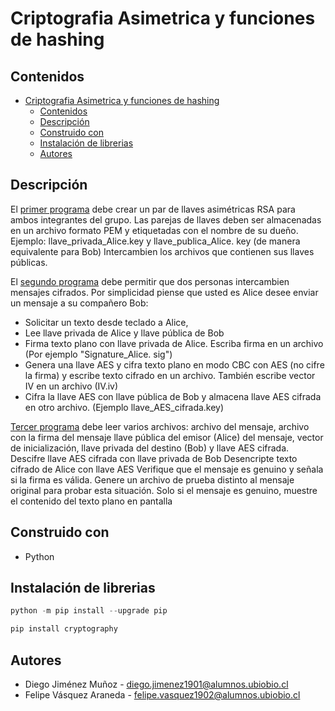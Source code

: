 # Criptografia Asimetrica y funciones de hashing

## Contenidos
- [Criptografia Asimetrica y funciones de hashing](#Criptografia-asimetrica-y-funciones-de-hashing)
  - [Contenidos](#contenidos)
  - [Descripción](#Descripción)
  - [Construido con](#Construido-con)
  - [Instalación de librerias](#Instalación-de-librerias)
  - [Autores](#Autores)
    

## Descripción

El [primer programa](#crear_llaves.py) debe crear un par de llaves asimétricas RSA para ambos integrantes del grupo.
Las parejas de llaves deben ser almacenadas en un archivo formato PEM y etiquetadas con el nombre de su dueño. Ejemplo: llave_privada_Alice.key y llave_publica_Alice. key (de manera equivalente para Bob)
Intercambien los archivos que contienen sus llaves públicas.

El [segundo programa](#mensaje_cifrado.py) debe permitir que dos personas intercambien mensajes cifrados. Por simplicidad piense que usted es  Alice desee enviar un mensaje a su compañero Bob:
* Solicitar un texto desde teclado a Alice,
* Lee llave privada de Alice y llave pública de Bob
* Firma texto plano con llave privada de Alice. Escriba firma en un archivo  (Por ejemplo "Signature_Alice. sig")
* Genera una llave AES y cifra texto plano en modo CBC con AES (no cifre la firma) y escribe texto cifrado en un archivo. También escribe vector IV en un archivo (IV.iv)
* Cifra la llave AES con llave pública de Bob y almacena llave AES cifrada en otro archivo. (Ejemplo llave_AES_cifrada.key)

[Tercer programa](#leer_archivos.py) debe leer varios archivos: archivo del mensaje, archivo con la firma del mensaje  llave pública del emisor (Alice) del mensaje, vector de inicialización, llave privada del destino (Bob) y llave AES cifrada.
Descifre llave AES cifrada con llave privada de Bob
Desencripte texto cifrado de Alice con llave AES
Verifique que el mensaje es genuino y señala si la firma es válida. Genere un archivo de prueba distinto al mensaje original para probar esta situación.
Solo si el mensaje es genuino, muestre el contenido del texto plano en pantalla


## Construido con

- Python

## Instalación de librerias

```python
python -m pip install --upgrade pip
```
```python
pip install cryptography
```

## Autores

* Diego Jiménez Muñoz - diego.jimenez1901@alumnos.ubiobio.cl
* Felipe Vásquez Araneda - felipe.vasquez1902@alumnos.ubiobio.cl

